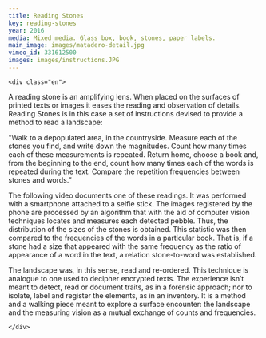 ```yaml
---
title: Reading Stones
key: reading-stones
year: 2016
media: Mixed media. Glass box, book, stones, paper labels.
main_image: images/matadero-detail.jpg
vimeo_id: 331612500
images: images/instructions.JPG
---
```



    <div class="en">
<p>A reading stone is an amplifying lens. When placed on the surfaces of printed texts or images it eases the reading and observation of details. Reading Stones is in this case a set of instructions devised to provide a method to read a landscape:</p>

<p>"Walk to a depopulated area, in the countryside. Measure each of the stones you find, and write down the magnitudes. Count how many times each of these measurements is repeated. Return home, choose a book and, from the beginning to the end, count how many times each of the words is repeated during the text. Compare the repetition frequencies 
between stones and words.”</p>

<p>The following video documents one of these readings. It was performed with a smartphone attached to a selfie stick. The images registered by the phone 
are processed by an algorithm that with the aid of computer vision techniques locates and measures each detected pebble. Thus, the distribution of the sizes of the stones is obtained. This statistic was then compared to the frequencies of the words in a particular book. That is, if a stone had a size that appeared with the same frequency as the ratio of appearance of a word in the text, a relation stone-to-word was established.</p>

<p>The landscape was, in this sense, read and re-ordered. This technique is analogue to one used to decipher encrypted texts. The experience isn’t meant to detect, read or document traits, as in a forensic approach; nor to isolate, label and register the elements, as in an inventory. It is a method and a walking piece meant to explore a surface encounter: the landscape and the measuring vision as a mutual exchange of counts and frequencies.</p>
  
    </div>
